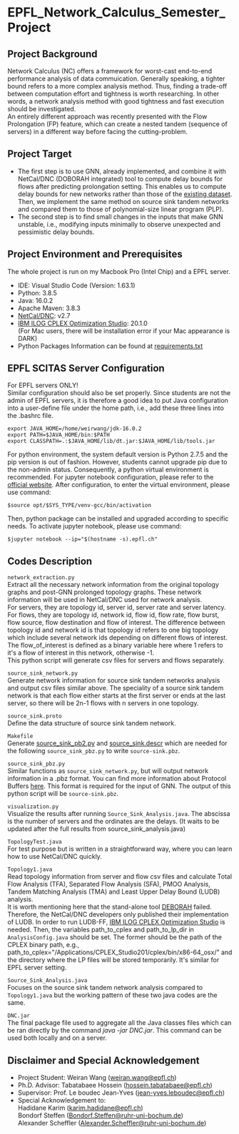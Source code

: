# EPFL_Network_Calculus_Semester_Project

## Project Background
Network Calculus (NC) offers a framework for worst-cast end-to-end performance analysis of data commuication. Generally speaking, a tighter bound refers to a more complex analysis method. Thus, finding a trade-off between computation effort and tightness is worth researching. In other words, a network analysis method with good tightness and fast execution should be investigated.  
An entirely different approach was recently presented with the Flow Prolongation (FP) feature, which can create a nested tandem (sequence of servers) in a different way before facing the cutting-problem.

## Project Target
- The first step is to use GNN, already implemented, and combine it with NetCal/DNC (DOBORAH integrated) tool to compute delay bounds for flows after predicting prolongation setting. This enables us to compute delay bounds for new networks rather than those of the [existing dataset](https://github.com/fabgeyer/dataset-rtas2021). Then, we implement the same method on source sink tandem networks and compared them to those of polynomial-size linear program (PLP).  
- The second step is to find small changes in the inputs that make GNN unstable, i.e., modifying inputs minimally to observe unexpected and pessimistic delay bounds.  

## Project Environment and Prerequisites
The whole project is run on my Macbook Pro (Intel Chip) and a EPFL server.  
- IDE: Visual Studio Code (Version: 1.63.1)  
- Python: 3.8.5  
- Java: 16.0.2  
- Apache Maven: 3.8.3  
- [NetCal/DNC](https://github.com/NetCal/DNC): v2.7  
- [IBM ILOG CPLEX Optimization Studio](https://www.ibm.com/docs/en/icos/20.1.0?topic=cplex-setting-up-gnulinuxmacos): 20.1.0  
(For Mac users, there will be installation error if your Mac appearance is DARK)
- Python Packages Information can be found at [requirements.txt](https://github.com/wangweiran0129/EPFL_Network_Calculus_Semester_Project/blob/master/DeepFP_gnn-main/requirements.txt)

## EPFL SCITAS Server Configuration
For EPFL servers ONLY!  
Similar configuration should also be set properly. Since students are not the admin of EPFL servers, it is therefore a good idea to put Java configuration into a user-define file under the home path, i.e., add these three lines into the .bashrc file.
```
export JAVA_HOME=/home/weirwang/jdk-16.0.2
export PATH=$JAVA_HOME/bin:$PATH
export CLASSPATH=.:$JAVA_HOME/lib/dt.jar:$JAVA_HOME/lib/tools.jar
```
For python environment, the system default version is Python 2.7.5 and the pip version is out of fashion. However, students cannot upgrade pip due to the non-admin status. Consequently, a python virtual environment is recommended. For jupyter notebook configuration, please refer to the [official website](https://scitas-data.epfl.ch/confluence/display/DOC/Using+Jupyter). After configuration, to enter the virtual environment, please use command:
```
$source opt/$SYS_TYPE/venv-gcc/bin/activation
```
Then, python package can be installed and upgraded according to specific needs. To activate jupyter notebook, please use command:
```
$jupyter notebook --ip="$(hostname -s).epfl.ch"
```

## Codes Description
`network_extraction.py`  
Extract all the necessary network information from the original topology graphs and post-GNN prolonged topology graphs. These network information will be used in NetCal/DNC used for network analysis.  
For servers, they are topology id, server id, server rate and server latency. For flows, they are topology id, network id, flow id, flow rate, flow burst, flow source, flow destination and flow of interest. The difference between topology id and network id is that topology id refers to one big topology which include several network ids depending on different flows of interest. The flow_of_interest is defined as a binary variable here where 1 refers to it's a flow of interest in this network, otherwise -1.  
This python script will generate csv files for servers and flows separately.  

`source_sink_network.py`  
Generate network information for source sink tandem networks analysis and output csv files similar above. The speciality of a source sink tandem network is that each flow either starts at the first server or ends at the last server, so there will be 2n-1 flows with n servers in one topology.  

`source_sink.proto`  
Define the data structure of source sink tandem network.  

`Makefile`  
Generate [source_sink_pb2.py](https://github.com/wangweiran0129/EPFL_Network_Calculus_Semester_Project/blob/master/DeepFP_gnn-main/src/extraction/tests/source_sink_pb2.py) and [source_sink.descr](https://github.com/wangweiran0129/EPFL_Network_Calculus_Semester_Project/blob/master/DeepFP_gnn-main/src/extraction/tests/source_sink.descr) which are needed for the following `source_sink_pbz.py` to write `source-sink.pbz`.  

`source_sink_pbz.py`  
Similar functions as `source_sink_network.py`, but will output network information in a .pbz format. You can find more information about Protocol Buffers [here](https://developers.google.com/protocol-buffers). This format is required for the input of GNN. The output of this python script will be `source-sink.pbz`.  

`visualization.py`  
Visualize the results after running `Source_Sink_Analysis.java`. The abscissa is the number of servers and the ordinates are the delays. (It waits to be updated after the full results from source_sink_analysis.java)

`TopologyTest.java`  
For test purpose but is written in a straightforward way, where you can learn how to use NetCal/DNC quickly.

`Topology1.java`  
Read topology information from server and flow csv files and calculate Total Flow Analysis (TFA), Separated Flow Analysis (SFA), PMOO Analysis, Tandem Matching Analysis (TMA) and Least Upper Delay Bound (LUDB) analysis.  
It is worth mentioning here that the stand-alone tool [DEBORAH](http://cng1.iet.unipi.it/wiki/index.php/Deborah) failed. Therefore, the NetCal/DNC developers only published their implementation of LUDB. In order to run LUDB-FF, [IBM ILOG CPLEX Optimization Studio](https://www.ibm.com/docs/en/icos/20.1.0?topic=cplex-setting-up-gnulinuxmacos) is needed. Then, the variables path_to_cplex and path_to_lp_dir in `AnalysisConfig.java` should be set. The former should be the path of the CPLEX binary path, e.g., path_to_cplex="/Applications/CPLEX_Studio201/cplex/bin/x86-64_osx/" and the directory where the LP files will be stored temporarily. It's similar for EPFL server setting.  

`Source_Sink_Analysis.java`  
Focuses on the source sink tandem network analysis compared to `Topology1.java` but the working pattern of these two java codes are the same.

`DNC.jar`  
The final package file used to aggregate all the Java classes files which can be ran directly by the command *java -jar DNC.jar*. This command can be used both locally and on a server.  

## Disclaimer and Special Acknowledgement
- Project Student: Weiran Wang (weiran.wang@epfl.ch)
- Ph.D. Advisor: Tabatabaee Hossein (hossein.tabatabaee@epfl.ch)
- Supervisor: Prof. Le boudec Jean-Yves (jean-yves.leboudec@epfl.ch)
- Special Acknowledgement to:  
Hadidane Karim (karim.hadidane@epfl.ch)  
Bondorf Steffen (Bondorf.Steffen@ruhr-uni-bochum.de)  
Alexander Scheffler (Alexander.Scheffler@ruhr-uni-bochum.de)
